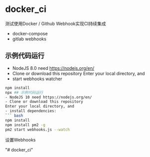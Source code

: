 # docker_ci
测试使用Docker / Github Webhook实现CI持续集成

- docker-compose
- gitlab webhooks


## 示例代码运行
- NodeJS 8.0 need https://nodejs.org/en/
- Clone or download this repository
Enter your local directory, and 
- start webhooks watcher
``` bash
npm install
npx ## 示例代码运行
- NodeJS 10 need https://nodejs.org/en/
- Clone or download this repository
Enter your local directory, and 
- install dependencies:
``` bash
npm install
npm install pm2 -g
pm2 start webhooks.js --watch

```




设置Webhooks











"# docker_ci" 
